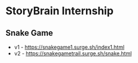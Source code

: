 # StoryBrain Internship

## Snake Game
* v1 - https://snakegame1.surge.sh/index1.html
* v2 - https://snakegametrail.surge.sh/snake.html
      


